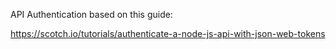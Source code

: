 API Authentication based on this guide:

https://scotch.io/tutorials/authenticate-a-node-js-api-with-json-web-tokens
